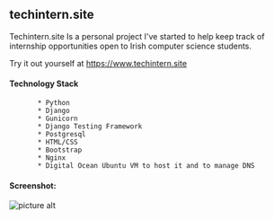 ## techintern.site
Techintern.site Is a personal project I've started to help keep track of internship opportunities open to Irish computer science students.

Try it out yourself at https://www.techintern.site 

#### Technology Stack

           * Python
           * Django
           * Gunicorn
           * Django Testing Framework
           * Postgresql
           * HTML/CSS
           * Bootstrap
           * Nginx
           * Digital Ocean Ubuntu VM to host it and to manage DNS

#### Screenshot:   

![picture alt](https://i.imgur.com/Cr6dLjm.png "screenshot of site")

